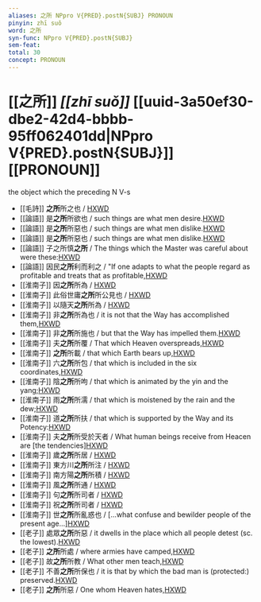 ```yaml
---
aliases: 之所 NPpro V{PRED}.postN{SUBJ} PRONOUN
pinyin: zhī suǒ
word: 之所
syn-func: NPpro V{PRED}.postN{SUBJ}
sem-feat: 
total: 30
concept: PRONOUN 
---
```

# [[之所]] *[[zhī suǒ]]*  [[uuid-3a50ef30-dbe2-42d4-bbbb-95ff062401dd|NPpro V{PRED}.postN{SUBJ}]] [[PRONOUN]]
the object which the preceding N V-s
 - [[毛詩]] **之所**所之也 / [HXWD](https://hxwd.org/textview.html?location=KR1c0001_tls_001-2a.14)
 - [[論語]] 是**之所**所欲也 / such things are what men desire.[HXWD](https://hxwd.org/textview.html?location=KR1h0004_tls_004-5a.4)
 - [[論語]] 是**之所**所惡也 / such things are what men dislike.[HXWD](https://hxwd.org/textview.html?location=KR1h0004_tls_004-5a.8)
 - [[論語]] 是**之所**所惡也 / such things are what men dislike.[HXWD](https://hxwd.org/textview.html?location=KR1h0004_tls_004-5a.8)
 - [[論語]] 子之所慎**之所** / The things which the Master was careful about were these:[HXWD](https://hxwd.org/textview.html?location=KR1h0004_tls_007-15a.2)
 - [[論語]] 因民**之所**利而利之 / "If one adapts to what the people regard as profitable and treats that as profitable,[HXWD](https://hxwd.org/textview.html?location=KR1h0004_tls_020-13a.3)
 - [[淮南子]] 因**之所**所為 / [HXWD](https://hxwd.org/textview.html?location=KR3j0010_tls_001-13a.36)
 - [[淮南子]] 此俗世庸**之所**所公見也 / [HXWD](https://hxwd.org/textview.html?location=KR3j0010_tls_001-15a.26)
 - [[淮南子]] 以隨天**之所**所為 / [HXWD](https://hxwd.org/textview.html?location=KR3j0010_tls_001-29a.44)
 - [[淮南子]] 非**之所**所為也 / it is not that the Way has accomplished them,[HXWD](https://hxwd.org/textview.html?location=KR3j0010_tls_002-11a.33)
 - [[淮南子]] 非**之所**所施也 / but that the Way has impelled them.[HXWD](https://hxwd.org/textview.html?location=KR3j0010_tls_002-11a.34)
 - [[淮南子]] 夫**之所**所覆 / That which Heaven overspreads,[HXWD](https://hxwd.org/textview.html?location=KR3j0010_tls_002-12a.2)
 - [[淮南子]] **之所**所載 / that which Earth bears up,[HXWD](https://hxwd.org/textview.html?location=KR3j0010_tls_002-12a.3)
 - [[淮南子]] 六**之所**所包 / that which is included in the six coordinates,[HXWD](https://hxwd.org/textview.html?location=KR3j0010_tls_002-12a.4)
 - [[淮南子]] 陰**之所**所呴 / that which is animated by the yin and the yang;[HXWD](https://hxwd.org/textview.html?location=KR3j0010_tls_002-12a.5)
 - [[淮南子]] 雨**之所**所濡 / that which is moistened by the rain and the dew;[HXWD](https://hxwd.org/textview.html?location=KR3j0010_tls_002-12a.6)
 - [[淮南子]] 道**之所**所扶 / that which is supported by the Way and its Potency:[HXWD](https://hxwd.org/textview.html?location=KR3j0010_tls_002-12a.7)
 - [[淮南子]] 夫**之所**所受於天者 / What human beings receive from Heacen are [the tendencies][HXWD](https://hxwd.org/textview.html?location=KR3j0010_tls_002-26a.4)
 - [[淮南子]] 歲**之所**所居 / [HXWD](https://hxwd.org/textview.html?location=KR3j0010_tls_003-44a.2)
 - [[淮南子]] 東方川**之所**所注 / [HXWD](https://hxwd.org/textview.html?location=KR3j0010_tls_004-24a.2)
 - [[淮南子]] 南方陽**之所**所積 / [HXWD](https://hxwd.org/textview.html?location=KR3j0010_tls_004-25a.2)
 - [[淮南子]] 風**之所**所通 / [HXWD](https://hxwd.org/textview.html?location=KR3j0010_tls_004-28a.3)
 - [[淮南子]] 句**之所**所司者 / [HXWD](https://hxwd.org/textview.html?location=KR3j0010_tls_005-49a.9)
 - [[淮南子]] 祝**之所**所司者 / [HXWD](https://hxwd.org/textview.html?location=KR3j0010_tls_005-50a.7)
 - [[淮南子]] 世**之所**所亂惑也 / [...what confuse and bewilder people of the present age...][HXWD](https://hxwd.org/textview.html?location=KR3j0010_tls_013-27a.3)
 - [[老子]] 處眾**之所**所惡 / it dwells in the place which all people detest (sc. the lowest).[HXWD](https://hxwd.org/textview.html?location=KR5c0057_tls_008-1a.6)
 - [[老子]] **之所**所處 / where armies have camped,[HXWD](https://hxwd.org/textview.html?location=KR5c0057_tls_030-1a.6)
 - [[老子]] 故**之所**所教 / What other men teach,[HXWD](https://hxwd.org/textview.html?location=KR5c0057_tls_042-1a.15)
 - [[老子]] 不善**之所**所保也 / it is that by which the bad man is (protected:) preserved.[HXWD](https://hxwd.org/textview.html?location=KR5c0057_tls_062-1a.5)
 - [[老子]] **之所**所惡 / One whom Heaven hates,[HXWD](https://hxwd.org/textview.html?location=KR5c0057_tls_073-1a.6)